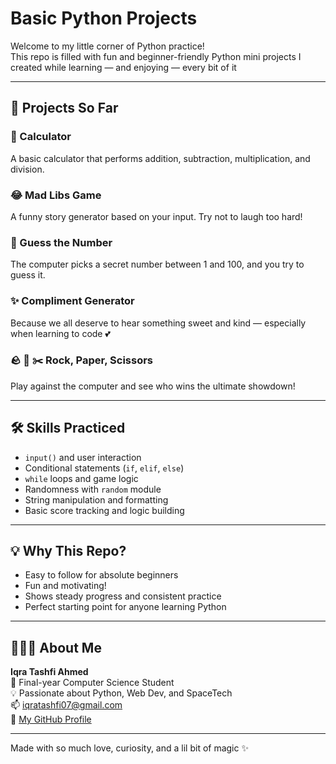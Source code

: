 #  Basic Python Projects

Welcome to my little corner of Python practice!  
This repo is filled with fun and beginner-friendly Python mini projects I created while learning — and enjoying — every bit of it 

---

## 📁 Projects So Far

### 🔢 Calculator  
A basic calculator that performs addition, subtraction, multiplication, and division.

### 😂 Mad Libs Game  
A funny story generator based on your input. Try not to laugh too hard!

### 🎯 Guess the Number  
The computer picks a secret number between 1 and 100, and you try to guess it.

### ✨ Compliment Generator  
Because we all deserve to hear something sweet and kind — especially when learning to code 💕

### 🪨 📄 ✂️ Rock, Paper, Scissors  
Play against the computer and see who wins the ultimate showdown!

---

## 🛠 Skills Practiced

- `input()` and user interaction
- Conditional statements (`if`, `elif`, `else`)
- `while` loops and game logic
- Randomness with `random` module
- String manipulation and formatting
- Basic score tracking and logic building

---

## 💡 Why This Repo?

- Easy to follow for absolute beginners
- Fun and motivating!
- Shows steady progress and consistent practice
- Perfect starting point for anyone learning Python

---

## 👩🏻‍💻 About Me

**Iqra Tashfi Ahmed**  
🚀 Final-year Computer Science Student  
💡 Passionate about Python, Web Dev, and SpaceTech  
📫 [iqratashfi07@gmail.com](mailto:iqratashfi07@gmail.com)  
🌟 [My GitHub Profile](https://github.com/Iqratashfi)

---

Made with so much love, curiosity, and a lil bit of magic ✨
